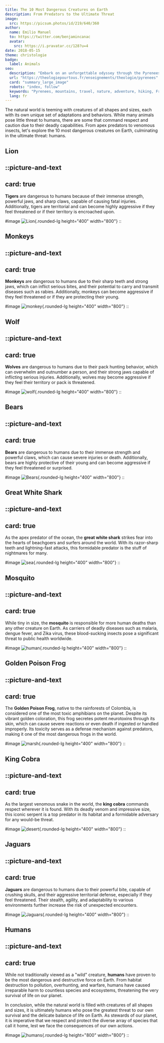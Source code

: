 ```yaml
---
title: The 10 Most Dangerous Creatures on Earth
description: From Predators to the Ultimate Threat
image:
  src: https://picsum.photos/id/219/640/360
author:
  name: Emilio Manuel
  to: https://twitter.com/benjamincanac
  avatar:
    src: https://i.pravatar.cc/128?u=4
date: 2018-05-15
theme: christologie
badge:
  label: Animals
seo:
  description: "Embark on an unforgettable odyssey through the Pyrenees: majestic peaks, pristine valleys, and rich culture."
  url: "https://theologiepourtous.fr/enseignements/theologie/pyrenees"
  card: "summary_large_image"
  robots: "index, follow"
  keywords: "Pyrenees, mountains, travel, nature, adventure, hiking, France, Spain, culture, history, biodiversity"
  lang: fr
---
```


The natural world is teeming with creatures of all shapes and sizes, each with its own unique set of adaptations and behaviors. While many animals pose little threat to humans, there are some that command respect and caution due to their deadly capabilities. From apex predators to venomous insects, let's explore the 10 most dangerous creatures on Earth, culminating in the ultimate threat: humans.

## Lion

::picture-and-text
---
card: true
---
**Tigers** are dangerous to humans because of their immense strength, powerful jaws, and sharp claws, capable of causing fatal injuries. Additionally, tigers are territorial and can become highly aggressive if they feel threatened or if their territory is encroached upon.

#image
![Lion](https://picsum.photos/id/1074/800/400){.rounded-lg height="400" width="800"}
::

## Monkeys

::picture-and-text
---
card: true
---
**Monkeys** are dangerous to humans due to their sharp teeth and strong jaws, which can inflict serious bites, and their potential to carry and transmit diseases such as rabies. Additionally, monkeys can become aggressive if they feel threatened or if they are protecting their young.

#image
![monkey](https://picsum.photos/id/783/800/400){.rounded-lg height="400" width="800"}
::

## Wolf

::picture-and-text
---
card: true
---
**Wolves** are dangerous to humans due to their pack hunting behavior, which can overwhelm and outnumber a person, and their strong jaws capable of inflicting serious injuries. Additionally, wolves may become aggressive if they feel their territory or pack is threatened.

#image
![wolf](https://picsum.photos/id/582/800/400){.rounded-lg height="400" width="800"}
::

## Bears

::picture-and-text
---
card: true
---
**Bears** are dangerous to humans due to their immense strength and powerful claws, which can cause severe injuries or death. Additionally, bears are highly protective of their young and can become aggressive if they feel threatened or surprised.

#image
![Bears](https://picsum.photos/id/1020/800/400){.rounded-lg height="400" width="800"}
::

## Great White Shark

::picture-and-text
---
card: true
---
As the apex predator of the ocean, the **great white shark** strikes fear into the hearts of beachgoers and surfers around the world. With its razor-sharp teeth and lightning-fast attacks, this formidable predator is the stuff of nightmares for many.

#image
![sea](https://picsum.photos/id/124/800/400){.rounded-lg height="400" width="800"}
::

## Mosquito

::picture-and-text
---
card: true
---
While tiny in size, the **mosquito** is responsible for more human deaths than any other creature on Earth. As carriers of deadly diseases such as malaria, dengue fever, and Zika virus, these blood-sucking insects pose a significant threat to public health worldwide.

#image
![human](https://picsum.photos/id/996/800/400){.rounded-lg height="400" width="800"}
::

## Golden Poison Frog

::picture-and-text
---
card: true
---
The **Golden Poison Frog**, native to the rainforests of Colombia, is considered one of the most toxic amphibians on the planet. Despite its vibrant golden coloration, this frog secretes potent neurotoxins through its skin, which can cause severe reactions or even death if ingested or handled improperly. Its toxicity serves as a defense mechanism against predators, making it one of the most dangerous frogs in the world.

#image
![marsh](https://picsum.photos/id/128/800/400){.rounded-lg height="400" width="800"}
::

## King Cobra

::picture-and-text
---
card: true
---
As the largest venomous snake in the world, the **king cobra** commands respect wherever it is found. With its deadly venom and impressive size, this iconic serpent is a top predator in its habitat and a formidable adversary for any would-be threat.

#image
![desert](https://picsum.photos/id/196/800/400){.rounded-lg height="400" width="800"}
::

## Jaguars

::picture-and-text
---
card: true
---
**Jaguars** are dangerous to humans due to their powerful bite, capable of crushing skulls, and their aggressive territorial defense, especially if they feel threatened. Their stealth, agility, and adaptability to various environments further increase the risk of unexpected encounters.

#image
![Jaguars](https://picsum.photos/id/219/800/400){.rounded-lg height="400" width="800"}
::

## Humans

::picture-and-text
---
card: true
---
While not traditionally viewed as a "wild" creature, **humans** have proven to be the most dangerous and destructive force on Earth. From habitat destruction to pollution, overhunting, and warfare, humans have caused irreparable harm to countless species and ecosystems, threatening the very survival of life on our planet.

In conclusion, while the natural world is filled with creatures of all shapes and sizes, it is ultimately humans who pose the greatest threat to our own survival and the delicate balance of life on Earth. As stewards of our planet, it is imperative that we respect and protect the diverse array of species that call it home, lest we face the consequences of our own actions.

#image
![humans](https://picsum.photos/id/978/800/800){.rounded-lg height="800" width="800"}
::
